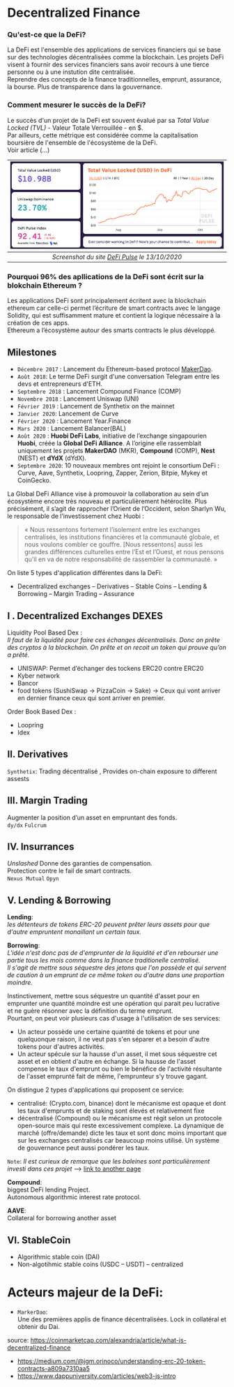 
# Decentralized Finance

### Qu'est-ce que la DeFi?
La DeFi est l'ensemble des applications de services financiers qui se base sur des technologies décentralisées comme la blockchain. Les projets DeFi visent à fournir des services financiers sans avoir recours à une tierce personne ou à une instution dite centralisée.  
Reprendre des concepts de la finance traditionnelles, emprunt, assurance, la bourse. Plus de transparence dans la gouvernance.  

### Comment mesurer le succès de la DeFi?  
Le succès d'un projet de la DeFi est souvent évalué par sa *Total Value Locked (TVL)* - Valeur Totale Verrouillée - en $.  
Par ailleurs, cette métrique est considérée comme la capitalisation boursière de l'ensemble de l'écosystème de la DeFi.  
Voir article (...)

| ![Image](img/defi_pulse_13:10:2020.png) |
|:--:|
| *Screenshot du site [DeFi Pulse](https://defipulse.com) le 13/10/2020* |

### Pourquoi 96% des apllications de la DeFi sont écrit sur la blokchain Ethereum ?
Les applications DeFi sont principalement écritent avec la blockchain ethereum car celle-ci permet l’écriture de smart contracts avec le langage Solidity, qui est suffisamment mature et contient la logique nécessaire à la création de ces apps.  
Ethereum a l’écosystème autour des smarts contracts le plus développé. 



## Milestones
- `Décembre 2017` : Lancement du Ethereum-based protocol [MakerDao](https://makerdao.com/en/).  
- `Août 2018`:  Le terme DeFi surgit d'une conversation Telegram entre les devs et entrepreneurs d'ETH.  
- `Septembre 2018` : Lancement Compound Finance (COMP)
- `Novembre 2018` : Lancement Uniswap (UNI)
- `Février 2019` : Lancement de Synthetix on the mainnet
- `Janvier 2020`: Lancement de Curve
- `Février 2020` : Lancement Year.Finance
- `Mars 2020` : Lancement Balancer(BAL)
- `Août 2020` : **Huobi DeFi Labs**, initiative de l’exchange singapourien **Huobi**, créée la **Global DeFi Alliance**. A l’origine elle rassemblait uniquement les projets **MakerDAO** (MKR), **Compound** (COMP), **Nest** (NEST) et **dYdX** (dYdX).  
- `Septembre 2020`: 10 nouveaux membres ont rejoint le consortium DeFi : Curve, Aave, Synthetix, Loopring, Zapper, Zerion, Bitpie, Mykey et CoinGecko.
	
La Global DeFi Alliance vise à promouvoir la collaboration au sein d’un écosystème encore très nouveau et particulièrement hétéroclite. Plus précisément, il s’agit de rapprocher l’Orient de l’Occident, selon Sharlyn Wu, le responsable de l’investissement chez Huobi :  
> « Nous ressentons fortement l’isolement entre les exchanges centralisés, les institutions financières et la communauté globale, et nous voulons combler ce gouffre. [Nous ressentons] aussi les grandes différences culturelles entre l’Est et l’Ouest, et nous pensons qu’il en va de notre responsabilité de rassembler la communauté. »

On liste 5 types d'application différentes dans la DeFi:
- Decentralized exchanges
– Derivatives
– Stable Coins 
– Lending & Borrowing
– Margin Trading
– Assurance


## I . Decentralized Exchanges DEXES
Liquidity Pool Based Dex :  
_Il faut de la liquidité pour faire ces échanges décentralisés. Donc on prête des cryptos à la blockchain. On prête et on recoit un token qui prouve qu’on a prêté._
-	UNISWAP: Permet d’échanger des tockens ERC20 contre ERC20
-	Kyber network
-	Bancor
- food tokens (SushiSwap -> PizzaCoin -> Sake) -> Ceux qui vont arriver en dernier finance ceux qui sont arriver en premier.  

Order Book Based Dex :
-	Loopring
-	Idex

## II. Derivatives
`Synthetix`: Trading décentralisé , Provides on-chain exposure to different assests


## III. Margin Trading
Augmenter la position d’un asset en empruntant des fonds.  
`dy/dx`
`Fulcrum`

## IV. Insurrances
_Unslashed_
Donne des garanties de compensation.  
Protection contre le fail de smart contracts.  
`Nexus Mutual`
`Opyn`


## V. Lending & Borrowing
__Lending__:  
_les détenteurs de tokens ERC-20 peuvent prêter leurs assets pour que d'autre empruntent monaillant un certain taux._  

__Borrowing__:  
_L'idée n'est donc pas de d'emprunter de la liquidité et d'en rebourser une partie tous les mois comme dans la finance traditionelle centralisé._  
_Il s'agit de mettre sous séquestre des jetons que l'on possède et qui servent de caution à un emprunt de ce même token ou d'autre dans une proportion moindre._  

Instinctivement, mettre sous séquestre un quantité d'asset pour en emprunter une quantité moindre est une opération qui parait peu lucrative et ne guère résonner avec la définition du terme emprunt.  
Pourtant, on peut voir plusieurs cas d'usage à l'utilisation de ses services:

- Un acteur possède une certaine quantité de tokens et pour une quelquonque raison, il ne veut pas s'en séparer et a besoin d'autre tokens pour d'autres activités.
- Un acteur spécule sur la hausse d'un asset, il met sous séquestre cet asset et en obtient d'autre en échange. Si la hausse de l'asset compense le taux d'emprunt ou bien le bénéfice de l'activité résultante de l'asset emprunté fait de même, l'emprunteur s'y trouve gagant. 

On distingue 2 types d'applications qui proposent ce service:
- centralisé: (Crypto.com, binance) dont le mécanisme est opaque et dont les taux d'emprunts et de staking sont élevés et relativement fixe
- décentralisé (Compound) ou le mécanisme est régit selon un protocole open-source mais qui reste excessivement complexe. La dynamique de marché (offre/demande) dicte les taux et sont donc moins important que sur les exchanges centralisés car beaucoup moins utilisé. Un système de gouvernance peut aussi pondérer les taux.

`Note`: _Il est curieux de remarque que les baleines sont particulièrement investi dans ces projet_ --> [link to another page](https://github.com/LTRY/eth_whales/blob/main/distribution%20inégale%20des%20tokens%20DeFi.md)

__Compound__:  
biggest DeFi lending Project.  
Autonomous algorithmic interest rate protocol.  

__AAVE__:  
Collateral for borrowing another asset  

## VI. StableCoin
-	Algorithmic stable coin (DAI)
-	Non-algotihmic stable coins (USDC – USDT) – centralized


# Acteurs majeur de la DeFi:
- `MarkerDao`:  
Une des premières applis de finance décentralisées. Lock in collatéral et obtenir du Dai. 


source: https://coinmarketcap.com/alexandria/article/what-is-decentralized-finance
- https://medium.com/@jgm.orinoco/understanding-erc-20-token-contracts-a809a7310aa5
- https://www.dappuniversity.com/articles/web3-js-intro
